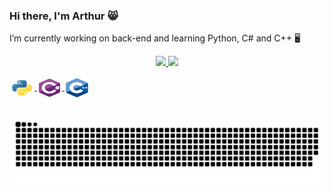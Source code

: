 ### Hi there, I'm Arthur 😸

I’m currently working on back-end and learning Python, C# and C++ 🖥️

<div align="center">
  <a href="https://github.com/arthurmelo777">
  <img height="180em" src="https://github-readme-stats.vercel.app/api?username=arthurmelo777&show_icons=true&theme=dark&include_all_commits=true&count_private=true"/>
  <img height="180em" src="https://github-readme-stats.vercel.app/api/top-langs/?username=arthurmelo777&layout=compact&langs_count=7&theme=dark"/>
</div>
<div style="display: inline_block"><br>
  <img align="center" alt="Arthur-Python" height="30" width="40" src="https://raw.githubusercontent.com/devicons/devicon/master/icons/python/python-original.svg">
  <img align="center" alt="Arthur-Csharp" height="30" width="40" src="https://raw.githubusercontent.com/devicons/devicon/master/icons/csharp/csharp-original.svg">
  <img align="center" alt="Arthur-Csharp" height="30" width="40" src="https://raw.githubusercontent.com/devicons/devicon/master/icons/cplusplus/cplusplus-original.svg">
</div>
  
##
 
<div>
 
  ![Snake animation](https://github.com/arthurmelo777/arthurmelo777/blob/output/github-contribution-grid-snake.svg)
 
</div>
